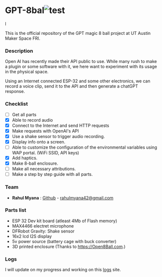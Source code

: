 
# GPT-8bal![test](https://github.com/MakerSpace-FRI-UTAustin/GPT-8ball/assets/55544605/00010f96-f10d-4eba-befd-799fa1cdbf18)
l

This is the official repository of the GPT magic 8 ball project at UT Austin Maker Space FRI.

### **Description**

Open AI has recently made their API public to use. While many rush to make a plugin or some software with it, we here want to experiment with its usage in the physical space. 

Using an Internet connected ESP-32 and some other electronics, we can record a voice clip, send it to the API and then generate a chatGPT response.

### **Checklist**

- [ ] Get all parts
- [X] Able to record audio
- [X] Connect to the Internet and send HTTP requests
- [X] Make requests with OpenAI's API
- [X] Use a shake sensor to trigger audio recording.
- [X] Display info onto a screen.
- [ ] Able to customize the configuration of the environmental variables using WAP portal. (WiFi SSID, API keys)
- [X] Add haptics.
- [X] Make 8-ball enclosure.
- [ ] Make all necessary attributions.
- [ ] Make a step by step guide with all parts.

### **Team**
- **Rahul Myana** : [Github](https://github.com/Ramenisneat) - [rahulmyana42@gmail.com](mailto:rahulmyana42@gmail.com)

### **Parts list**
- ESP 32 Dev kit board (atleast 4Mb of Flash memory)
- MAX4466 electret microphone
- DFRobot Gravity: Shake sensor
- 16x2 lcd I2S display
- 5v power source (battery cage with buck converter)
- 3D printed enclosure (Thanks to https://Open8Ball.com.)

### **Logs**

I will update on my progress and working on this [logs](https://makerspace-fri-utaustin.github.io/GPT-8ball/docs/logs.html) site. 
